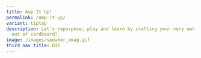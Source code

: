 ```yaml
---
title: Amp It Up!
permalink: /amp-it-up/
variant: tiptap
description: Let’s repurpose, play and learn by crafting your very own speaker
  out of cardboard!
image: /images/speaker_emag.gif
third_nav_title: DIY
---
```


